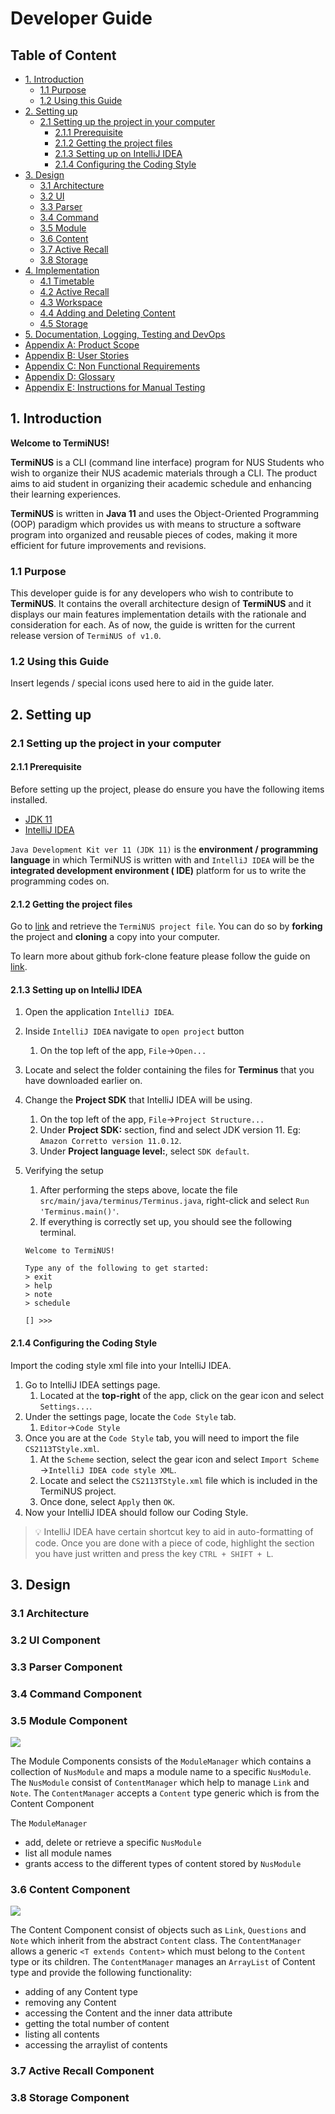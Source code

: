 # Developer Guide

## Table of Content

- [1. Introduction](#1-introduction)
    * [1.1 Purpose](#11-purpose)
    * [1.2 Using this Guide](#12-using-this-guide)
- [2. Setting up](#2-setting-up)
    * [2.1 Setting up the project in your computer](#21-setting-up-the-project-in-your-computer)
        + [2.1.1 Prerequisite](#211-prerequisite)
        + [2.1.2 Getting the project files](#212-getting-the-project-files)
        + [2.1.3 Setting up on IntelliJ IDEA](#213-setting-up-on-intellij-idea)
        + [2.1.4 Configuring the Coding Style](#214-configuring-the-coding-style)
- [3. Design](#3-design)
  * [3.1 Architecture](#31-architecture)
  * [3.2 UI](#32-ui-component)
  * [3.3 Parser](#33-parser-component)
  * [3.4 Command](#34-command-component)
  * [3.5 Module](#35-module-component)
  * [3.6 Content](#36-content-component)
  * [3.7 Active Recall](#37-active-recall-component)
  * [3.8 Storage](#38-storage-component)
- [4. Implementation]()
  * [4.1 Timetable]()
  * [4.2 Active Recall]()
  * [4.3 Workspace]()
  * [4.4 Adding and Deleting Content]()
  * [4.5 Storage]()
- [5. Documentation, Logging, Testing and DevOps]()
- [Appendix A: Product Scope]()
- [Appendix B: User Stories ]()
- [Appendix C: Non Functional Requirements]()
- [Appendix D: Glossary]()
- [Appendix E: Instructions for Manual Testing]()  

## 1. Introduction

**Welcome to TermiNUS!**

**TermiNUS** is a CLI (command line interface) program for NUS Students who wish to organize their
NUS academic materials through a CLI. The product aims to aid student in organizing their academic
schedule and enhancing their learning experiences.

**TermiNUS** is written in **Java 11** and uses the Object-Oriented Programming (OOP) paradigm which
provides us with means to structure a software program into organized and reusable pieces of codes,
making it more efficient for future improvements and revisions.

### 1.1 Purpose

This developer guide is for any developers who wish to contribute to **TermiNUS**. It contains the
overall architecture design of **TermiNUS** and it displays our main features implementation details
with the rationale and consideration for each. As of now, the guide is written for the current
release version of `TermiNUS of v1.0`.

### 1.2 Using this Guide

Insert legends / special icons used here to aid in the guide later.

## 2. Setting up

### 2.1 Setting up the project in your computer

#### 2.1.1 Prerequisite

Before setting up the project, please do ensure you have the following items installed.

- [JDK 11](https://docs.aws.amazon.com/corretto/latest/corretto-11-ug/downloads-list.html)
- [IntelliJ IDEA](https://www.jetbrains.com/idea/download/)

`Java Development Kit ver 11 (JDK 11)` is the **environment / programming language** in which
TermiNUS is written with and `IntelliJ IDEA` will be the **integrated development environment (
IDE)** platform for us to write the programming codes on.

#### 2.1.2 Getting the project files

Go to [link](https://github.com/AY2122S1-CS2113T-T10-2/tp) and retrieve the `TermiNUS project file`.
You can do so by **forking** the project and **cloning** a copy into your computer.

To learn more about github fork-clone feature please follow the guide
on [link](https://docs.github.com/en/get-started/quickstart/fork-a-repo).

#### 2.1.3 Setting up on IntelliJ IDEA

1. Open the application `IntelliJ IDEA`.
2. Inside `IntelliJ IDEA` navigate to `open project` button
    1. On the top left of the app, `File`&rarr;`Open...`
3. Locate and select the folder containing the files for **Terminus** that you have downloaded
   earlier on.
4. Change the **Project SDK** that IntelliJ IDEA will be using.
    1. On the top left of the app, `File`&rarr;`Project Structure...`
    2. Under **Project SDK:** section, find and select JDK version 11.
       Eg: `Amazon Corretto version 11.0.12`.
    3. Under **Project language level:**, select `SDK default`.
5. Verifying the setup
    1. After performing the steps above, locate the file `src/main/java/terminus/Terminus.java`,
       right-click and select `Run 'Terminus.main()'`.
    2. If everything is correctly set up, you should see the following terminal.
   
   ```
   Welcome to TermiNUS!
   
   Type any of the following to get started:
   > exit
   > help
   > note
   > schedule
   
   [] >>>
   ```

#### 2.1.4 Configuring the Coding Style

Import the coding style xml file into your IntelliJ IDEA.

1. Go to IntelliJ IDEA settings page.
    1. Located at the **top-right** of the app, click on the gear icon and select `Settings...`.
2. Under the settings page, locate the `Code Style` tab.
    1. `Editor`&rarr;`Code Style`
3. Once you are at the `Code Style` tab, you will need to import the file `CS2113TStyle.xml`.
    1. At the `Scheme` section, select the gear icon and select `Import Scheme`
       &rarr;`IntelliJ IDEA code style XML`.
    2. Locate and select the `CS2113TStyle.xml` file which is included in the TermiNUS project.
    3. Once done, select `Apply` then `OK`.
4. Now your IntelliJ IDEA should follow our Coding Style.

> :bulb: IntelliJ IDEA have certain shortcut key to aid in auto-formatting of code. 
> Once you are done with a piece of code, highlight the section you have just written and press the 
> key `CTRL + SHIFT + L`.

## 3. Design

### 3.1 Architecture

### 3.2 UI Component

### 3.3 Parser Component

### 3.4 Command Component
 
### 3.5 Module Component
![](attachments/Module.png)

The Module Components consists of the `ModuleManager` which contains a collection of `NusModule` and
maps a module name to a specific `NusModule`.
The `NusModule` consist of `ContentManager` which help to manage `Link` and `Note`. 
The `ContentManager` accepts a `Content` type generic which is from the Content Component

The `ModuleManager`
- add, delete or retrieve a specific `NusModule`
- list all module names
- grants access to the different types of content stored by `NusModule`

### 3.6 Content Component
![](attachments/Content.png)

The Content Component consist of objects such as `Link`, `Questions` and `Note`
which inherit from the abstract `Content` class. The `ContentManager` allows a generic 
`<T extends Content>` which must belong to the `Content` type or its children. The 
`ContentManager` manages an `ArrayList` of Content type and provide the following functionality:

- adding of any Content type
- removing any Content
- accessing the Content and the inner data attribute
- getting the total number of content
- listing all contents
- accessing the arraylist of contents

### 3.7 Active Recall Component

### 3.8 Storage Component